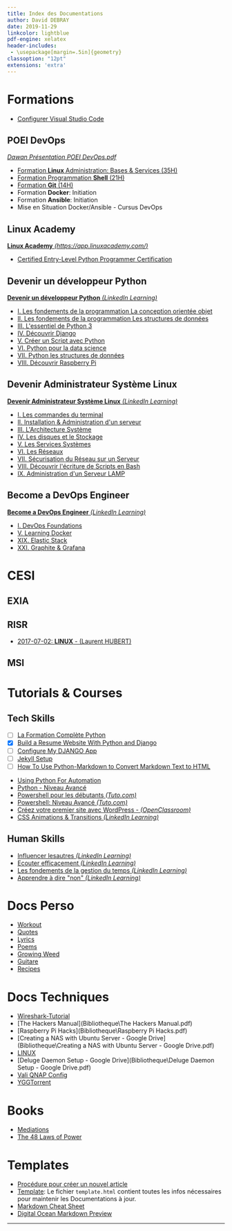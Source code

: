 ```yaml
---
title: Index des Documentations
author: David DEBRAY
date: 2019-11-29
linkcolor: lightblue
pdf-engine: xelatex
header-includes:
 - \usepackage[margin=.5in]{geometry}
classoption: "12pt"
extensions: 'extra'
---
```

<link rel="icon" href="favicon.png" type="image/png" />
<meta name="viewport" content="width=device-width, initial-scale=1.0"> 

# Formations
- [Configurer Visual Studio Code](ConfigurerVisualStudioCode.html)

## POEI DevOps

*[Dawan Présentation POEI DevOps.pdf](2021-06-07-POEI-Linux/Dawan_Présentation_POEI_DevOps.pdf)*


- [Formation **Linux** Administration: Bases & Services (35H)](2021-06-07-POEI-Linux.html)
- [Formation Programmation **Shell** (21H)](2021-06-14-POEI-Script-Shell.html)
- [Formation **Git** (14H)](2021-06-17-POEI-Git.html)
- Formation **Docker**: Initiation
- Formation **Ansible**: Initiation
- Mise en Situation Docker/Ansible - Cursus DevOps

## **Linux Academy** 
[**Linux Academy** *(https://app.linuxacademy.com/)*](https://app.linuxacademy.com/)

  + [Certified Entry-Level Python Programmer Certification](Certified_Entry-Level_Python_Programmer_Certification.html)

## **Devenir un développeur Python** 
[**Devenir un développeur Python** *(LinkedIn Learning)*](https://www.linkedin.com/learning/paths/devenir-un-developpeur-python?u=82613770)

  + [I. Les fondements de la programmation  La conception orientée objet](NotImplemented.html)
  + [II. Les fondements de la programmation  Les structures de données](NotImplemented.html)
  + [III. L'essentiel de Python 3](III.EssentielDePython.html)
  + [IV. Découvrir Django](IV.DécouvrirDJANGO.html)
  + [V. Créer un Script avec Python](V.CréerUnScriptAvecPytho.html)
  + [VI. Python pour la data science](VI.PythonPourLaDataScience.html)
  + [VII. Python les structures de données](VII.PythonLesStructuresDeDonnées.html)
  + [VIII. Découvrir Raspberry Pi](VIII.DécouvrirRaspberryPi.html)

## **Devenir Administrateur Système Linux** 
[**Devenir Administrateur Système Linux** *(LinkedIn Learning)*](https://www.linkedin.com/learning/paths/devenir-administrateur-administratrice-systeme-linux)

  + [I. Les commandes du terminal](DevenirAdministrateurSystèmeLinux1.html)
  + [II. Installation & Administration d'un serveur](DevenirAdministrateurSystèmeLinux2.html)
  + [III. L'Architecture Système](DevenirAdministrateurSystèmeLinux3.html)
  + [IV. Les disques et le Stockage](DevenirAdministrateurSystèmeLinux4.html)
  + [V. Les Services Systèmes](DevenirAdministrateurSystèmeLinux5.html)
  + [VI. Les Réseaux](DevenirAdministrateurSystèmeLinux6.html)
  + [VII. Sécurisation du Réseau sur un Serveur](DevenirAdministrateurSystèmeLinux7.html)
  + [VIII. Découvrir l'écriture de Scripts en Bash](DevenirAdministrateurSystèmeLinux8.html)
  + [IX. Administration d'un Serveur LAMP](DevenirAdministrateurSystèmeLinux_9.html)

## **Become a DevOps Engineer** 
[**Become a DevOps Engineer** *(LinkedIn Learning)*](https://www.linkedin.com/learning/paths/become-a-devops-engineer?=82613770)

  + [I. DevOps Foundations](DevOpsFoundations.html)
  + [V. Learning Docker](LearningDocker.html)
  + [XIX. Elastic Stack](ElasticStack.html)
  + [XXI. Graphite & Grafana](GraphiteGrafana.html)

# CESI
## EXIA

## RISR
- [2017-07-02: **LINUX** - (Laurent HUBERT)](2018-07-02-Linux-LaurentHUBERT.html)

## MSI


# Tutorials & Courses 
## Tech Skills
- [ ] [La Formation Complète Python](LaFormationCompletePython.html)
- [x] [Build a Resume Website With Python and Django](Build_a_Resume_Website_With_Python_and_Django.html)
- [ ] [Configure My DJANGO App](Configure_My_DJANGO_App.html)
- [ ] [Jekyll Setup](Jekyll_Setup.html)
- [ ] [How To Use Python-Markdown to Convert Markdown Text to HTML](Convert_Markdown_to_HTML.html)
- [Using Python For Automation](UsingPythonForAutomation.html)
- [Python - Niveau Avancé](Python_Niveau_Avancé.html)
- [Powershell pour les débutants *(Tuto.com)*]()
- [Powershell: Niveau Avancé *(Tuto.com)*]()
- [Créez votre premier site avec WordPress - *(OpenClassroom)*]()
- [CSS Animations & Transitions *(LinkedIn Learning)*]()

## Human Skills
- [Influencer lesautres *(LinkedIn Learning)*]()
- [Ecouter efficacement *(LinkedIn Learning)*]()
- [Les fondements de la gestion du temps *(LinkedIn Learning)*]()
- [Apprendre à dire "non" *(LinkedIn Learning)*]() 

# Docs Perso
- [Workout](MyWORKOUT.html)
- [Quotes](Quotes.html)
- [Lyrics](Lyrics.html)
- [Poems](Poems.html)
- [Growing Weed](Growing_Weed.html)
- [Guitare](Guitare.html)
- [Recipes](Recipes.html)

# Docs Techniques
- [Wireshark-Tutorial](Bibliotheque\Wireshark-Tutorial.pdf)
- [The Hackers Manual](Bibliotheque\The Hackers Manual.pdf)
- [Raspberry Pi Hacks](Bibliotheque\Raspberry Pi Hacks.pdf)
- [Creating a NAS with Ubuntu Server - Google Drive](Bibliotheque\Creating a NAS with Ubuntu Server - Google Drive.pdf)
- [LINUX](LINUX.html)
- [Deluge Daemon Setup - Google Drive](Bibliotheque\Deluge Daemon Setup - Google Drive.pdf)
- [Vali QNAP Config](Vali_QNAP_Config.html)
- [YGGTorrent](YGGTorrent.html)

# Books
- [Mediations](Meditations.html)
- [The 48 Laws of Power](The_48_Laws_of_Power.html)

# Templates
- [Procédure pour créer un nouvel article](Creer_un_nouvel_article.html)
- [Template](template.html): Le fichier ``template.html`` contient toutes les infos nécessaires pour maintenir les Documentations à jour.
- [Markdown Cheat Sheet](CheatSheet.html)
- [Digital Ocean Markdown Preview](DigitalOcean.html)

---
